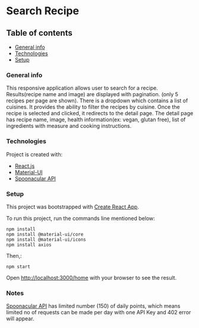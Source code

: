 
# Search Recipe

## Table of contents
* [General info](#general-info)
* [Technologies](#technologies)
* [Setup](#setup)

### General info
This responsive application allows user to search for a recipe. Results(recipe name and image) are displayed with pagination. (only 5 recipes per page are shown). There is a dropdown which contains a list of cuisines. It provides the ability to filter the recipes by cuisine. Once the recipe is selected and clicked, it redirects to the detail page. The detail page has recipe name, image, health information(ex: vegan, glutan free), list of ingredients with measure and cooking instructions.
	
### Technologies
Project is created with:
* [React.js](https://reactjs.org/) 
* [Material-UI](https://material-ui.com/)
* [Spoonacular API](https://spoonacular.com/food-api/docs)
	
### Setup
This project was bootstrapped with [Create React App](https://github.com/facebook/create-react-app).

To run this project, run the commands line mentioned below:
```
npm install
npm install @material-ui/core
npm install @material-ui/icons
npm install axios

```

Then,:

```
npm start
```
Open [http://localhost:3000/home](http://localhost:3000/home) with your browser to see the result.

### Notes
[Spoonacular API](https://spoonacular.com/food-api/docs) has limited number (150) of daily points, which means limited no of requests can be made per day with one API Key and 402 error will appear.  




